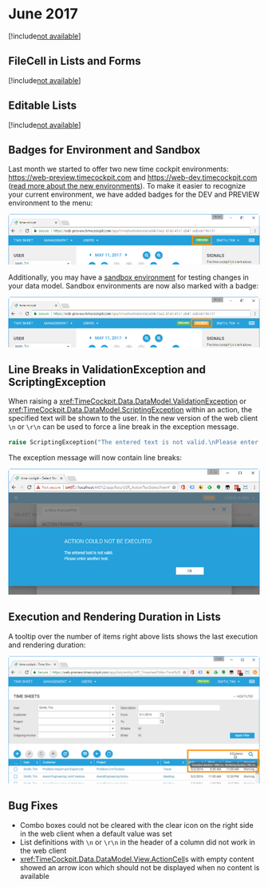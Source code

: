 # June 2017

[!include[not available](../only-in-preview-available.md)]

## FileCell in Lists and Forms

[!include[not available](../not-available.md)]

## Editable Lists

[!include[not available](../not-available.md)]

## Badges for Environment and Sandbox

Last month we started to offer two new time cockpit environments: https://web-preview.timecockpit.com and https://web-dev.timecockpit.com ([read more about the new environments](http://www.timecockpit.com/blog/2017/05/09/Change-to-Our-Release-Cycle)). To make it easier to recognize your current environment, we have added badges for the DEV and PREVIEW environment to the menu:

![Preview Badge](images/2017-06/preview-badge.png "Preview Badge")

Additionally, you may have a [sandbox environment](https://www.timecockpit.com/blog/2016/05/27/Playing-in-the-Sandbox) for testing changes in your data model. Sandbox environments are now also marked with a badge:

![Preview/sandbox badge](images/2017-06/preview-sandbox-badge.png "Preview/sandbox badge")

## Line Breaks in ValidationException and ScriptingException

When raising a <xref:TimeCockpit.Data.DataModel.ValidationException> or <xref:TimeCockpit.Data.DataModel.ScriptingException> within an action, the specified text will be shown to the user. In the new version of the web client `\n` or `\r\n` can be used to force a line break in the exception message.

```python
raise ScriptingException("The entered text is not valid.\nPlease enter another text.")
```

The exception message will now contain line breaks:

![Line break in message](images/2017-06/line-break-in-message.png "Line break in message")

## Execution and Rendering Duration in Lists

A tooltip over the number of items right above lists shows the last execution and rendering duration:

![Execution and rendering duration in lists](images/2017-06/execution-and-rendering-duration.png "Execution and rendering duration in lists")

## Bug Fixes

- Combo boxes could not be cleared with the clear icon on the right side in the web client when a default value was set
- List definitions with `\n` or `\r\n` in the header of a column did not work in the web client
- <xref:TimeCockpit.Data.DataModel.View.ActionCell>s with empty content showed an arrow icon which should not be displayed when no content is available